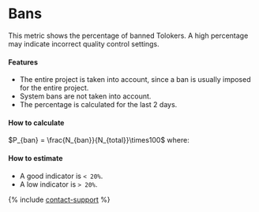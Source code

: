 # Bans

This metric shows the percentage of banned Tolokers. A high percentage may indicate incorrect quality control settings.

#### Features

- The entire project is taken into account, since a ban is usually imposed for the entire project.
- System bans are not taken into account.
- The percentage is calculated for the last 2 days.

#### How to calculate

$P_{ban} = \frac{N_{ban}}{N_{total}}\times100$
where:





#### How to estimate

- A good indicator is `< 20%`.
- A low indicator is `> 20%`.

{% include [contact-support](../../_includes/contact-support-help.md) %}